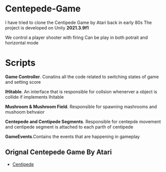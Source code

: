 # Centepede-Game

I have tried to clone the Centipede Game by Atari back in early 80s 
The project is developed on Unity **2021.3.9f1**

We control a player shooter with firing 
Can be play in both potrait and horizontal mode 

# Scripts 
**Game Controller**. Conatins all the code related to switching states of game and setting score 

**IHitable**. An interface that is responsible for collsion whenerver a object is collide if implements Ihitable

**Mushroom & Mushroom Field**. Responsible for spawning mashrooms and mushoom behvaior

**Centepede and Centipede Segments**. Responsible for centepde movement and centipede segment is attached to each parth of centipede

**GameEvents**.Contains the events that are happening in gameplay 

## Orignal Centepede Game By Atari

 - [Centipede](https://games.aarp.org/games/atari-centipede)


